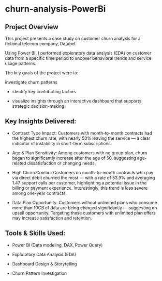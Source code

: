 # churn-analysis-PowerBi


## Project Overview
This project presents a case study on customer churn analysis for a fictional telecom company, Databel.

Using Power BI, I performed exploratory data analysis (EDA) on customer data from a specific time period to uncover behavioral trends and service usage patterns.

The key goals of the project were to:

investigate churn patterns  

- identify key contributing factors

- visualize insights through an interactive dashboard that supports strategic decision-making

## Key Insights Delivered:

- Contract Type Impact: Customers with month-to-month contracts had the highest churn rate, with nearly 50% leaving the service — a clear indicator of instability in short-term subscriptions.

- Age & Plan Sensitivity: Among customers with no group plan, churn began to significantly increase after the age of 50, suggesting age-related dissatisfaction or changing needs.

- High Churn Combo: Customers on month-to-month contracts who pay via direct debit churned the most — with a rate of 53.9% and averaging 1.47 support calls per customer, highlighting a potential issue in the billing or payment experience. Interestingly, this trend is less severe among one-year contracts.

- Data Plan Opportunity: Customers without unlimited plans who consume more than 10GB of data are being charged significantly — suggesting an upsell opportunity. Targeting these customers with unlimited plan offers may increase satisfaction and retention.


## Tools & Skills Used:
- Power BI (Data modeling, DAX, Power Query)

- Exploratory Data Analysis (EDA)

- Dashboard Design & Storytelling

- Churn Pattern Investigation

